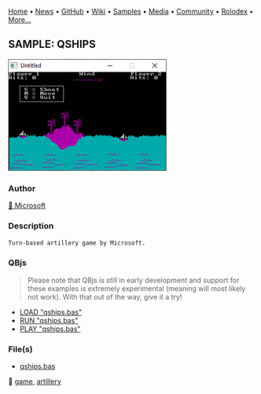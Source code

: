 [Home](https://qb64.com) • [News](../../news.md) • [GitHub](../../github.md) • [Wiki](../../wiki.md) • [Samples](../../samples.md) • [Media](../../media.md) • [Community](../../community.md) • [Rolodex](../../rolodex.md) • [More...](../../more.md)

## SAMPLE: QSHIPS

![screenshot.png](img/screenshot.png)

### Author

[🐝 Microsoft](../microsoft.md) 

### Description

```text
Turn-based artillery game by Microsoft.
```

### QBjs

> Please note that QBjs is still in early development and support for these examples is extremely experimental (meaning will most likely not work). With that out of the way, give it a try!

* [LOAD "qships.bas"](https://v6p9d9t4.ssl.hwcdn.net/html/5963335/index.html?src=https://qb64.com/samples/qships/src/qships.bas)
* [RUN "qships.bas"](https://v6p9d9t4.ssl.hwcdn.net/html/5963335/index.html?mode=auto&src=https://qb64.com/samples/qships/src/qships.bas)
* [PLAY "qships.bas"](https://v6p9d9t4.ssl.hwcdn.net/html/5963335/index.html?mode=play&src=https://qb64.com/samples/qships/src/qships.bas)

### File(s)

* [qships.bas](src/qships.bas)

🔗 [game](../game.md), [artillery](../artillery.md)
